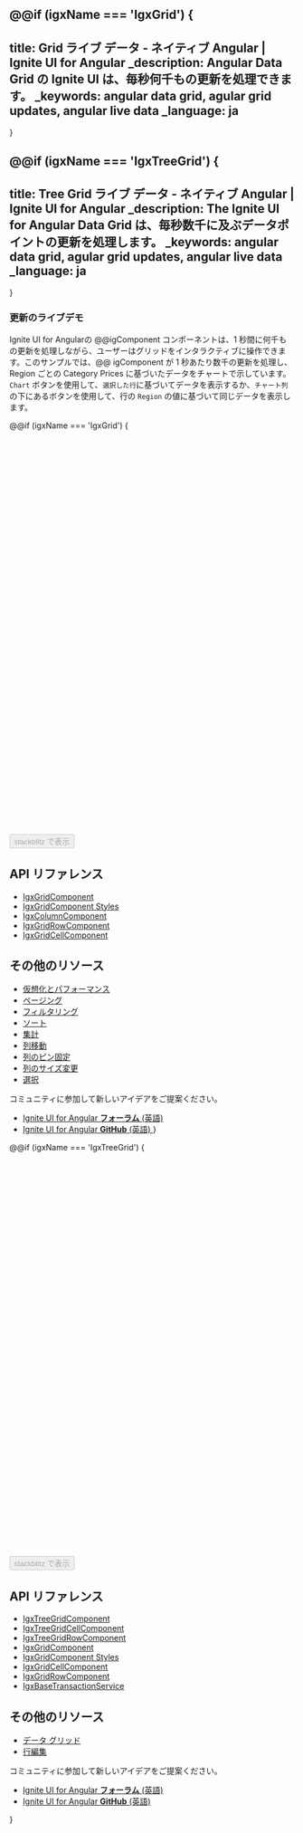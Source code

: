﻿
@@if (igxName === 'IgxGrid') {
---
title: Grid ライブ データ - ネイティブ Angular | Ignite UI for Angular
_description: Angular Data Grid の Ignite UI は、毎秒何千もの更新を処理できます。
_keywords: angular data grid, agular grid updates, angular live data
_language: ja
---
}

@@if (igxName === 'IgxTreeGrid') {
---
title: Tree Grid ライブ データ - ネイティブ Angular | Ignite UI for Angular
_description: The Ignite UI for Angular Data Grid は、毎秒数千に及ぶデータポイントの更新を処理します。
_keywords: angular data grid, agular grid updates, angular live data
_language: ja
---
}

### 更新のライブデモ
Ignite UI for Angularの @@igComponent コンポーネントは、1 秒間に何千もの更新を処理しながら、ユーザーはグリッドをインタラクティブに操作できます。このサンプルでは、​​@@ igComponent が 1 秒あたり数千の更新を処理し、Region ごとの Category Prices に基づいたデータをチャートで示しています。`Chart` ボタンを使用して、`選択した行`に基づいてデータを表示するか、`チャート列`の下にあるボタンを使用して、行の `Region` の値に基づいて同じデータを表示します。

@@if (igxName === 'IgxGrid') {
<div class="sample-container loading" style="height:700px">
    <iframe id="grid-sample-finjs-iframe" data-src='{environment:demosBaseUrl}/finjs-sample' width="100%" height="100%" seamless="" frameborder="0" class="lazyload"></iframe>
</div>
<div>
<button data-localize="stackblitz" disabled class="stackblitz-btn" data-iframe-id="grid-sample-finjs-iframe" data-demos-base-url="{environment:demosBaseUrl}">stackblitz で表示</button>
</div>

## API リファレンス
* [IgxGridComponent]({environment:angularApiUrl}/classes/igxgridcomponent.html)
* [IgxGridComponent Styles]({environment:sassApiUrl}/#function-igx-grid-theme)
* [IgxColumnComponent]({environment:angularApiUrl}/classes/igxcolumncomponent.html)
* [IgxGridRowComponent]({environment:angularApiUrl}/classes/igxgridrowcomponent.html)
* [IgxGridCellComponent]({environment:angularApiUrl}/classes/igxgridcellcomponent.html)

## その他のリソース
<div class="divider--half"></div>

* [仮想化とパフォーマンス](virtualization.md)
* [ページング](paging.md)
* [フィルタリング](filtering.md)
* [ソート](sorting.md)
* [集計](summaries.md)
* [列移動](column_moving.md)
* [列のピン固定](column_pinning.md)
* [列のサイズ変更](column_resizing.md)
* [選択](selection.md)

<div class="divider--half"></div>
コミュニティに参加して新しいアイデアをご提案ください。

* [Ignite UI for Angular **フォーラム** (英語) ](https://www.infragistics.com/community/forums/f/ignite-ui-for-angular)
* [Ignite UI for Angular **GitHub** (英語) ](https://github.com/IgniteUI/igniteui-angular)
}

@@if (igxName === 'IgxTreeGrid') {
<div class="sample-container loading" style="height:700px">
    <iframe id="grid-sample-finjs-iframe" data-src='{environment:demosBaseUrl}/treegrid-finjs-sample' width="100%" height="100%" seamless="" frameborder="0" class="lazyload"></iframe>
</div>
<div>
<button data-localize="stackblitz" disabled class="stackblitz-btn" data-iframe-id="grid-sample-finjs-iframe" data-demos-base-url="{environment:demosBaseUrl}">stackblitz で表示</button>
</div>

## API リファレンス

<div class="divider--half"></div>

* [IgxTreeGridComponent]({environment:angularApiUrl}/classes/igxtreegridcomponent.html)
* [IgxTreeGridCellComponent]({environment:angularApiUrl}/classes/igxtreegridcellcomponent.html)
* [IgxTreeGridRowComponent]({environment:angularApiUrl}/classes/igxtreegridrowcomponent.html)
* [IgxGridComponent]({environment:angularApiUrl}/classes/igxgridcomponent.html)
* [IgxGridComponent Styles]({environment:sassApiUrl}/#function-igx-grid-theme)
* [IgxGridCellComponent]({environment:angularApiUrl}/classes/igxgridcellcomponent.html)
* [IgxGridRowComponent]({environment:angularApiUrl}/classes/igxgridrowcomponent.html)
* [IgxBaseTransactionService]({environment:angularApiUrl}/classes/igxbasetransactionservice.html)


## その他のリソース

<div class="divider--half"></div>

* [データ グリッド](../grid/grid.md)
* [行編集](row_editing.md)

<div class="divider--half"></div>
コミュニティに参加して新しいアイデアをご提案ください。

* [Ignite UI for Angular **フォーラム** (英語) ](https://www.infragistics.com/community/forums/f/ignite-ui-for-angular)
* [Ignite UI for Angular **GitHub** (英語) ](https://github.com/IgniteUI/igniteui-angular)

}
